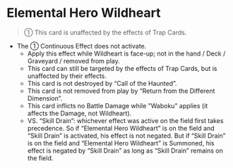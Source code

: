 # Elemental Hero Wildheart

> ① This card is unaffected by the effects of Trap Cards.

*   The ① Continuous Effect does not activate.
    *   Apply this effect while Wildheart is face-up; not in the hand / Deck / Graveyard / removed from play.
    *   This card can still be targeted by the effects of Trap Cards, but is unaffected by their effects.
    *   This card is not destroyed by “Call of the Haunted”.
    *   This card is not removed from play by “Return from the Different Dimension”.
    *   This card inflicts no Battle Damage while "Waboku" applies (it affects the Damage, not Wildheart).
    *   VS. “Skill Drain”: whichever effect was active on the field first takes precedence. So if “Elemental Hero Wildheart” is on the field and “Skill Drain” is activated, his effect is not negated. But if “Skill Drain” is on the field and “Elemental Hero Wildheart” is Summoned, his effect is negated by “Skill Drain” as long as “Skill Drain” remains on the field.
